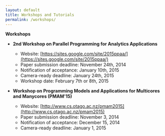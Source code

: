 ```yaml
---
layout: default
title: Workshops and Tutorials
permalink: /workshops/
---
```


**Workshops**

* **2nd Workshop on Parallel Programming for Analytics Applications**
  * Website: [https://sites.google.com/site/2015ppaa/](https://sites.google.com/site/2015ppaa/)
  * Paper submission deadline: November 24th, 2014
  * Notification of acceptance: January 10th, 2015
  * Camera-ready deadline: January 24th, 2015
  * Workshop date: February 7th or 8th, 2015

* **Workshop on Programming Models and Applications for Multicores and Manycores (PMAM'15)**
  * Website: [http://www.cs.otago.ac.nz/pmam2015](http://www.cs.otago.ac.nz/pmam2015)
  * Paper submission deadline: November 3, 2014 
  * Notification of acceptance: December 15, 2014
  * Camera-ready deadline: January 1, 2015


